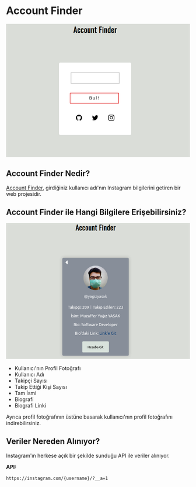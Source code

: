 # Account Finder
[![AccountFinder](images/finder.png)](https://finder.yagizyasak.me)

## Account Finder Nedir?
[Account Finder](https://finder.yagizyasak.me), girdiğiniz kullanıcı adı'nın Instagram bilgilerini getiren bir web projesidir.

## Account Finder ile Hangi Bilgilere Erişebilirsiniz?
[![AccountFinder Back](images/finder_2.png)](https://finder.yagizyasak.me)

- Kullanıcı'nın Profil Fotoğrafı
- Kullanıcı Adı
- Takipçi Sayısı
- Takip Ettiği Kişi Sayısı
- Tam İsmi
- Biografi
- Biografi Linki

Ayrıca profil fotoğrafının üstüne basarak kullanıcı'nın profil fotoğrafını indirebilirsiniz.

## Veriler Nereden Alınıyor?
Instagram'ın herkese açık bir şekilde sunduğu API ile veriler alınıyor.

**API:**

    https://instagram.com/{username}/?__a=1
